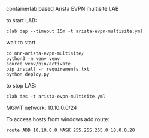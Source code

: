 containerlab based Arista EVPN multisite LAB

to start LAB:
```
clab dep --timeout 15m -t arista-evpn-multisite.yml
```
wait to start
```
cd nnr-arista-evpn-multisite/
python3 -m venv venv
source venv/bin/activate
pip install -r requirements.txt
python deploy.py
```
to stop LAB:
```
clab des -t arista-evpn-multisite.yml
```
MGMT network: 10.10.0.0/24

To access hosts from windows add route: 
```
route ADD 10.10.0.0 MASK 255.255.255.0 10.0.0.20
```

